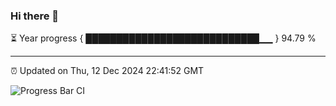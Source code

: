 ### Hi there 👋

⏳ Year progress { ████████████████████████████▁▁ } 94.79 %

---

⏰ Updated on Thu, 12 Dec 2024 22:41:52 GMT

![Progress Bar CI](https://github.com/IshwaranRudhara/GIT-ACTION/workflows/Progress%20Bar%20CI/badge.svg)
